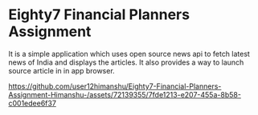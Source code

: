 # Eighty7 Financial Planners Assignment

It is a simple application which uses open source news api to fetch latest news of India and displays the articles.
It also provides a way to launch source article in in app browser.






https://github.com/user12himanshu/Eighty7-Financial-Planners-Assignment-Himanshu-/assets/72139355/7fde1213-e207-455a-8b58-c001edee6f37

